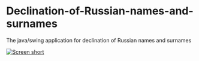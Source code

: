 Declination-of-Russian-names-and-surnames
=========================================

The java/swing application for declination of Russian names and surnames

[![Screen short](https://raw.github.com/javadev/Declination-of-Russian-names-and-surnames/master/declination-of-names.png)](https://github.com/javadev/Declination-of-Russian-names-and-surnames/)
